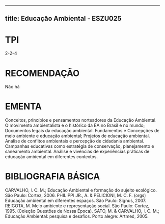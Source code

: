
---
title: Educação Ambiental - ESZU025 
---

# TPI

2-2-4

# RECOMENDAÇÃO

Não há

# EMENTA

Conceitos, princípios e pensamentos norteadores da Educação Ambiental. O movimento ambientalista e o histórico da EA no Brasil e no mundo; Documentos legais da educação ambiental. Fundamentos e Concepções de meio ambiente e educação ambiental; Projetos de educação ambiental. Análise de conflitos ambientais e percepção de cidadania ambiental. Campanhas educativas como estratégia de conservação, planejamento e saneamento ambiental. Análise e vivências de experiências práticas de educação ambiental em diferentes contextos.

# BIBLIOGRAFIA BÁSICA

CARVALHO, I. C. M.; Educação Ambiental e formação do sujeito ecológico. São Paulo: Cortez, 2006.
PHILIPPI JR., A. & PELICIONI, M. C. F. (orgs) Educação ambiental em diferentes espaços. São Paulo: Signus, 2007.
REIGOTA, M. Meio ambiente e representação social. São Paulo: Cortez, 1995. (Coleção Questões de Nossa Época).
SATO, M. & CARVALHO, I. C. M.; Educação Ambiental: pesquisa e desafios. Porto alegre: Artmed, 2005.
        